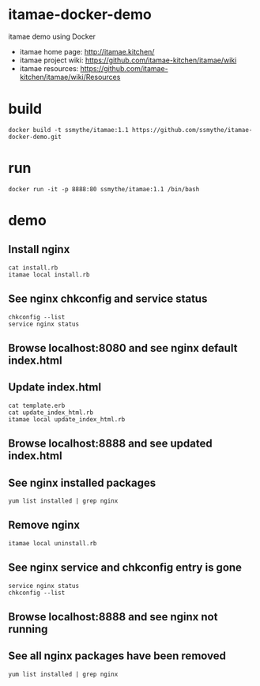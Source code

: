 # itamae-docker-demo
itamae demo using Docker

* itamae home page: http://itamae.kitchen/
* itamae project wiki: https://github.com/itamae-kitchen/itamae/wiki
* itamae resources: https://github.com/itamae-kitchen/itamae/wiki/Resources

# build
    docker build -t ssmythe/itamae:1.1 https://github.com/ssmythe/itamae-docker-demo.git

# run
    docker run -it -p 8888:80 ssmythe/itamae:1.1 /bin/bash

# demo

## Install nginx

    cat install.rb
    itamae local install.rb

## See nginx chkconfig and service status

    chkconfig --list
    service nginx status

## Browse localhost:8080 and see nginx default index.html

## Update index.html

    cat template.erb
    cat update_index_html.rb
    itamae local update_index_html.rb

## Browse localhost:8888 and see updated index.html

## See nginx installed packages

    yum list installed | grep nginx

## Remove nginx

    itamae local uninstall.rb

## See nginx service and chkconfig entry is gone

    service nginx status
    chkconfig --list

## Browse localhost:8888 and see nginx not running

## See all nginx packages have been removed

    yum list installed | grep nginx
